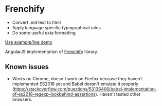 # Frenchify

* Convert .md text to html
* Apply language specific typographical rules
* Do some useful exta formatting.

[Use example/live demo](http://pansay.github.io/frenchify)

AngularJS implementation of [Frenchify](https://github.com/pansay/frenchify) library.

## Known issues

* Works on Chrome, doesn't work on Firefox because they haven't implemented ES2018 yet and Babel doesn't emulate it properly (https://stackoverflow.com/questions/53136406/babel-implementation-of-es2018-regexp-lookbehind-assertions). Haven't tested other browsers.
